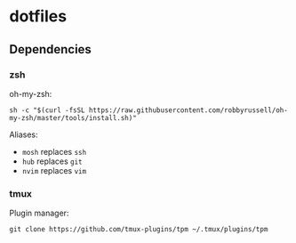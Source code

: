 # dotfiles

## Dependencies

### zsh

oh-my-zsh:

```
sh -c "$(curl -fsSL https://raw.githubusercontent.com/robbyrussell/oh-my-zsh/master/tools/install.sh)"
```

Aliases:
- `mosh` replaces `ssh`
- `hub` replaces `git`
- `nvim` replaces `vim`

### tmux

Plugin manager:

```
git clone https://github.com/tmux-plugins/tpm ~/.tmux/plugins/tpm
```
